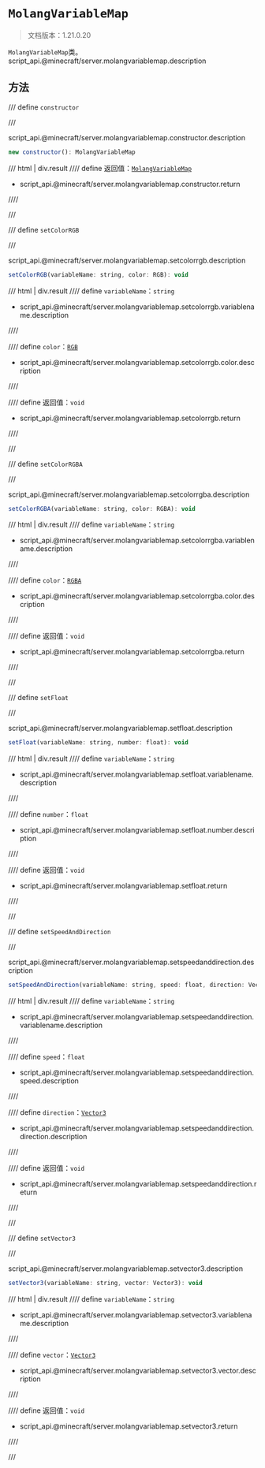 # `MolangVariableMap`

> 文档版本：1.21.0.20

`MolangVariableMap`类。script_api.@minecraft/server.molangvariablemap.description

## 方法

/// define
`constructor`


///

script_api.@minecraft/server.molangvariablemap.constructor.description

```js
new constructor(): MolangVariableMap
```

/// html | div.result
//// define
返回值：[`MolangVariableMap`](./molangvariablemap.md)

- script_api.@minecraft/server.molangvariablemap.constructor.return


////

///


/// define
`setColorRGB`


///

script_api.@minecraft/server.molangvariablemap.setcolorrgb.description

```js
setColorRGB(variableName: string, color: RGB): void
```

/// html | div.result
//// define
`variableName`：`string`

- script_api.@minecraft/server.molangvariablemap.setcolorrgb.variablename.description


////

//// define
`color`：[`RGB`](./rgb.md)

- script_api.@minecraft/server.molangvariablemap.setcolorrgb.color.description


////

//// define
返回值：`void`

- script_api.@minecraft/server.molangvariablemap.setcolorrgb.return


////

///


/// define
`setColorRGBA`


///

script_api.@minecraft/server.molangvariablemap.setcolorrgba.description

```js
setColorRGBA(variableName: string, color: RGBA): void
```

/// html | div.result
//// define
`variableName`：`string`

- script_api.@minecraft/server.molangvariablemap.setcolorrgba.variablename.description


////

//// define
`color`：[`RGBA`](./rgba.md)

- script_api.@minecraft/server.molangvariablemap.setcolorrgba.color.description


////

//// define
返回值：`void`

- script_api.@minecraft/server.molangvariablemap.setcolorrgba.return


////

///


/// define
`setFloat`


///

script_api.@minecraft/server.molangvariablemap.setfloat.description

```js
setFloat(variableName: string, number: float): void
```

/// html | div.result
//// define
`variableName`：`string`

- script_api.@minecraft/server.molangvariablemap.setfloat.variablename.description


////

//// define
`number`：`float`

- script_api.@minecraft/server.molangvariablemap.setfloat.number.description


////

//// define
返回值：`void`

- script_api.@minecraft/server.molangvariablemap.setfloat.return


////

///


/// define
`setSpeedAndDirection`


///

script_api.@minecraft/server.molangvariablemap.setspeedanddirection.description

```js
setSpeedAndDirection(variableName: string, speed: float, direction: Vector3): void
```

/// html | div.result
//// define
`variableName`：`string`

- script_api.@minecraft/server.molangvariablemap.setspeedanddirection.variablename.description


////

//// define
`speed`：`float`

- script_api.@minecraft/server.molangvariablemap.setspeedanddirection.speed.description


////

//// define
`direction`：[`Vector3`](./vector3.md)

- script_api.@minecraft/server.molangvariablemap.setspeedanddirection.direction.description


////

//// define
返回值：`void`

- script_api.@minecraft/server.molangvariablemap.setspeedanddirection.return


////

///


/// define
`setVector3`


///

script_api.@minecraft/server.molangvariablemap.setvector3.description

```js
setVector3(variableName: string, vector: Vector3): void
```

/// html | div.result
//// define
`variableName`：`string`

- script_api.@minecraft/server.molangvariablemap.setvector3.variablename.description


////

//// define
`vector`：[`Vector3`](./vector3.md)

- script_api.@minecraft/server.molangvariablemap.setvector3.vector.description


////

//// define
返回值：`void`

- script_api.@minecraft/server.molangvariablemap.setvector3.return


////

///

